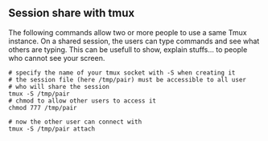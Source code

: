 ## Session share with tmux

The following commands allow two or more people to use a same Tmux instance.
On a shared session, the users can type commands and see what others are
typing.
This can be usefull to show, explain stuffs... to people who cannot see your
screen.

	# specify the name of your tmux socket with -S when creating it
	# the session file (here /tmp/pair) must be accessible to all user
	# who will share the session
	tmux -S /tmp/pair
	# chmod to allow other users to access it
	chmod 777 /tmp/pair

	# now the other user can connect with
	tmux -S /tmp/pair attach
